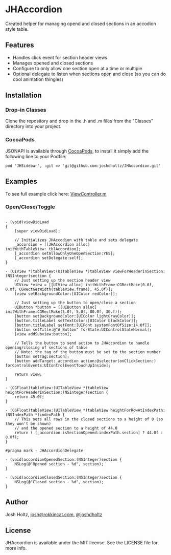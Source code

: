 # JHAccordion

Created helper for managing opend and closed sections in an accodion style table.

## Features

- Handles click event for section header views
- Manages opened and closed sections
- Configure to only allow one section open at a time or multiple
- Optional delegate to listen when sections open and close (so you can do cool animation thingies)

## Installation

### Drop-in Classes
Clone the repository and drop in the .h and .m files from the "Classes" directory into your project.

### CocoaPods

JSONAPI is available through [CocoaPods](http://cocoapods.org), to install
it simply add the following line to your Podfile:

    pod 'JHSidebar', :git => 'git@github.com:joshdholtz/JHAccordion.git'

## Examples

To see full example click here: [ViewController.m](https://github.com/joshdholtz/JHAccordion/blob/master/JHAccordion/JHAccordion/ViewController.m)

### Open/Close/Toggle

````objc

- (void)viewDidLoad
{
    [super viewDidLoad];
    
    // Initializes JHAccodion with table and sets delegate
    _accordion = [[JHAccordion alloc] initWithTableView:_tblAccordion];
    [_accordion setAllowOnlyOneOpenSection:YES];
    [_accordion setDelegate:self];
}

- (UIView *)tableView:(UITableView *)tableView viewForHeaderInSection:(NSInteger)section {
    // Just setting up the section header view
    UIView *view = [[UIView alloc] initWithFrame:CGRectMake(0.0f, 0.0f, CGRectGetWidth(tableView.frame), 45.0f)];
    [view setBackgroundColor:[UIColor redColor]];
    
    // Just setting up the button to open/close a section
    UIButton *button = [[UIButton alloc] initWithFrame:CGRectMake(5.0f, 5.0f, 80.0f, 30.f)];
    [button setBackgroundColor:[UIColor lightGrayColor]];
    [button.titleLabel setTextColor:[UIColor blackColor]];
    [button.titleLabel setFont:[UIFont systemFontOfSize:14.0f]];
    [button setTitle:@"A Button" forState:UIControlStateNormal];
    [view addSubview:button];
    
    // Tells the button to send action to JHAccordion to handle opening/closing of sections of table
    // Note: the tag of the button must be set to the section number
    [button setTag:section];
    [button addTarget:_accordion action:@selector(onClickSection:) forControlEvents:UIControlEventTouchUpInside];
    
    return view;
}

- (CGFloat)tableView:(UITableView *)tableView heightForHeaderInSection:(NSInteger)section {
    return 45.0f;
}

- (CGFloat)tableView:(UITableView *)tableView heightForRowAtIndexPath:(NSIndexPath *)indexPath {
    // This sets all rows in the closed sections to a height of 0 (so they won't be shown)
    // and the opened section to a height of 44.0
    return ( [_accordion isSectionOpened:indexPath.section] ? 44.0f : 0.0f);
}

#pragma mark - JHAccordionDelegate

- (void)accordionOpenedSection:(NSInteger)section {
    NSLog(@"Opened section - %d", section);
}

- (void)accordionClosedSection:(NSInteger)section {
    NSLog(@"Closed section - %d", section);
}

````

## Author

Josh Holtz, josh@rokkincat.com, [@joshdholtz](https://twitter.com/joshdholtz)
## License

JHAccordion is available under the MIT license. See the LICENSE file for more info.

